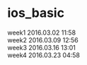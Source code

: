 # ios_basic

week1 2016.03.02 11:58  
week2 2016.03.09 12:56  
week3 2016.03.16 13:01  
week4 2016.03.23 04:58
